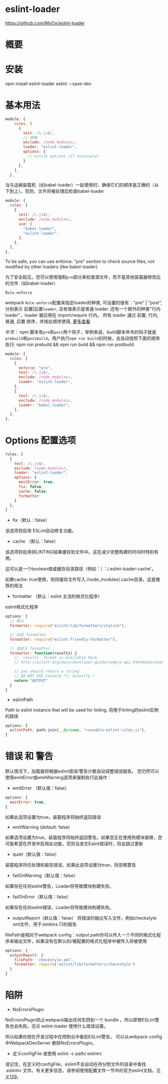 
eslint-loader
=====

https://github.com/MoOx/eslint-loader


# 概要


# 安装

npm install eslint-loader eslint --save-dev

# 基本用法

``` js
module: {
    rules: [
      {
        test: /\.js$/,
        // 排除
        exclude: /node_modules/,
        loader: "eslint-loader",
        options: {
          // eslint options (if necessary)
        }
      },
    ],
  },
```

当与运输装载机（如babel-loader）一起使用时，确保它们的顺序是正确的（从下到上）。否则，文件将被处理后检查babel-loader

``` js
module: {
  rules: [
    {
      test: /\.js$/,
      exclude: /node_modules/,
      use: [
        "babel-loader",
        "eslint-loader",
      ],
    },
  ],
},
```

To be safe, you can use enforce: "pre" section to check source files, not modified by other loaders (like babel-loader)

为了安全起见，您可以使用强制`pre`部分来检查源文件，而不是其他装载器修改后的文件（如babel-loader）

`Rule.enforce`

webpack `Rule.enforce`配置来指定loader的种类, 可设置的值有："pre" | "post", 分别表示 前置|后置`loader`, 没有值表示是普通 loader.
还有一个额外的种类"行内 loader"，loader 被应用在 import/require 行内。
所有 loader 通过 前置, 行内, 普通, 后置 排序，并按此顺序使用, [更多查看](https://doc.webpack-china.org/configuration/module#rule-enforce)

*补充：* npm 脚本有`pre`和`post`两个钩子，举例来说，build脚本命令的钩子就是`prebuild`和`postbuild`。用户执行`npm run build`的时候，会自动按照下面的顺序执行: npm run prebuild && npm run build && npm run postbuild

``` js
module: {
  rules: [
    {
      enforce: "pre",
      test: /\.js$/,
      exclude: /node_modules/,
      loader: "eslint-loader",
    },
    {
      test: /\.js$/,
      exclude: /node_modules/,
      loader: "babel-loader",
    },
  ],
},
```

# Options 配置选项

``` js
rules: [
  {
    test: /\.js$/,
    exclude: /node_modules/,
    loader: "eslint-loader",
    options: {
      emitError: true,
      fix: false,
      cache: false,
      formatter: 
    }
  },
]
```

- fix（默认：false）

该选项将启用 ESLint自动修复功能。

- cache （默认：false）

该选项将启用将LINTING结果缓存到文件中。这在减少完整构建的时间时特别有用。

这可以是一个boolean值或缓存目录路径（例如：）'./.eslint-loader-cache'。

如果cache: true使用，则将缓存文件写入./node_modules/.cache目录。这是推荐的用法

- formatter （默认：eslint 主流的格式化程序）

eslint格式化程序

``` js
options: {
  // 默认
  formatter: require("eslint/lib/formatters/stylish"),

  // 社区 formatter
  formatter: require("eslint-friendly-formatter"),

  // 自定义 formatter
  formatter: function(results) {
    // `results` format is available here
    // http://eslint.org/docs/developer-guide/nodejs-api.html#executeonfiles()

    // you should return a string
    // DO NOT USE console.*() directly !
    return "OUTPUT"
  }
}
```
- eslintPath

Path to eslint instance that will be used for linting.
将用于linting的eslint实例的路径

``` js
options: {
  eslintPath: path.join(__dirname, "reusable-eslint-rules.js"),
}
```

# 错误 和 警告

默认情况下，加载器将根据eslint错误/警告计数自动调整错误报告。 您仍然可以使用emitError或emitWarning选项来强制执行此操作：

- emitError （默认值：false）

``` js
options: {
  emitError: true,
}
```

如果此选项设置为true，装载程序将始终返回错误

- emitWarning  (default: false)

如果选项设置为true，装载程序将始终返回警告。如果您正在使用热模块替换，您可能希望在开发中启用此功能，否则当发生Eslint错误时，将会跳过更新

- quiet（默认值：false）

装载程序将仅处理和报告错误，如果此选项设置为true，则忽略警告

- failOnWarning（默认值：false）

如果存在任何eslint警告，Loader将导致模块构建失败。

- failOnError（默认值：false）

如果存在任何eslint错误，Loader将导致模块构建失败。

- outputReport（默认值：false）
将错误的输出写入文件，例如checkstyle xml文件，用于Jenkins CI的报告

filePath是相对于webpack config：output.path你可以传入一个不同的格式化程序来输出文件，如果没有在默认的/被配置的格式化程序中被传入将被使用

``` js
options: {
  outputReport: {
    filePath: 'checkstyle.xml',
    formatter: require('eslint/lib/formatters/checkstyle')
  }
}
```
# 陷阱

- NoErrorsPlugin

NoErrorsPlugin防止webpack输出任何东西到一个 bundle 。所以即使ESLint警告也会失败。无论 eslint-loader 使用什么错误设置。

所以如果你想在开发过程中在控制台中看到ESLint警告， 可以从webpack config中WebpackDevServer 删除NoErrorsPlugin。

- 定义configFile 或使用 eslint -c path/.eslintrc

请记住，在定义时configFile，eslint不会自动在待分割文件的目录中查找 .eslintrc 文件。有关更多信息，请参阅使用配置文件一节中的官方eslint文档。见[＃129](https://github.com/MoOx/eslint-loader/issues/129)。